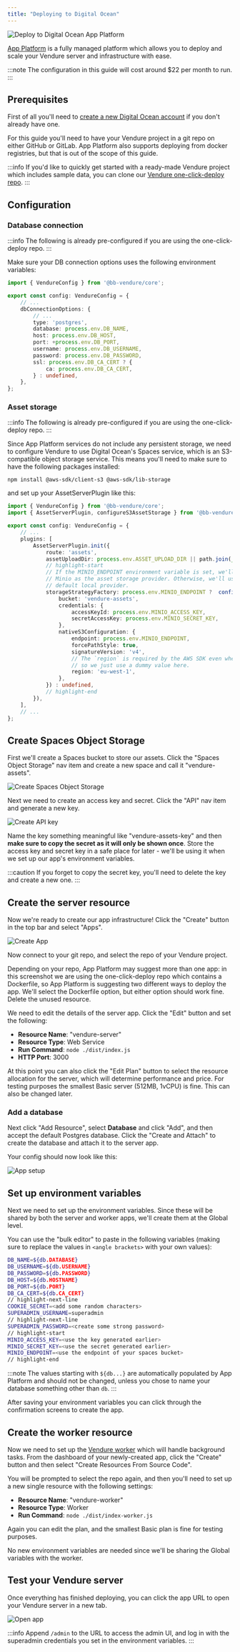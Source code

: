 ```yaml
---
title: "Deploying to Digital Ocean"
---
```


![Deploy to Digital Ocean App Platform](./deploy-to-do-app-platform.webp)

[App Platform](https://www.digitalocean.com/products/app-platform) is a fully managed platform which allows you to deploy and scale your Vendure server and infrastructure with ease.

:::note
The configuration in this guide will cost around $22 per month to run.
:::

## Prerequisites

First of all you'll need to [create a new Digital Ocean account](https://cloud.digitalocean.com/registrations/new) if you
don't already have one.

For this guide you'll need to have your Vendure project in a git repo on either GitHub or GitLab. App Platform also supports
deploying from docker registries, but that is out of the scope of this guide.

:::info
If you'd like to quickly get started with a ready-made Vendure project which includes sample data, you can clone our
[Vendure one-click-deploy repo](https://github.com/vendure-ecommerce/one-click-deploy).
:::

## Configuration

### Database connection

:::info
The following is already pre-configured if you are using the one-click-deploy repo.
:::

Make sure your DB connection options uses the following environment variables:

```ts title="src/vendure-config.ts"
import { VendureConfig } from '@bb-vendure/core';

export const config: VendureConfig = {
    // ...
    dbConnectionOptions: {
        // ...
        type: 'postgres',
        database: process.env.DB_NAME,
        host: process.env.DB_HOST,
        port: +process.env.DB_PORT,
        username: process.env.DB_USERNAME,
        password: process.env.DB_PASSWORD,
        ssl: process.env.DB_CA_CERT ? {
            ca: process.env.DB_CA_CERT,
        } : undefined,
    },
};
```
### Asset storage

:::info
The following is already pre-configured if you are using the one-click-deploy repo.
:::

Since App Platform services do not include any persistent storage, we need to configure Vendure to use Digital Ocean's
Spaces service, which is an S3-compatible object storage service. This means you'll need to make sure to have the
following packages installed:

```
npm install @aws-sdk/client-s3 @aws-sdk/lib-storage
```


and set up your AssetServerPlugin like this:

```ts title="src/vendure-config.ts"
import { VendureConfig } from '@bb-vendure/core';
import { AssetServerPlugin, configureS3AssetStorage } from '@bb-vendure/asset-server-plugin';

export const config: VendureConfig = {
    // ...
    plugins: [
        AssetServerPlugin.init({
            route: 'assets',
            assetUploadDir: process.env.ASSET_UPLOAD_DIR || path.join(__dirname, '../static/assets'),
            // highlight-start
            // If the MINIO_ENDPOINT environment variable is set, we'll use
            // Minio as the asset storage provider. Otherwise, we'll use the
            // default local provider.
            storageStrategyFactory: process.env.MINIO_ENDPOINT ?  configureS3AssetStorage({
                bucket: 'vendure-assets',
                credentials: {
                    accessKeyId: process.env.MINIO_ACCESS_KEY,
                    secretAccessKey: process.env.MINIO_SECRET_KEY,
                },
                nativeS3Configuration: {
                    endpoint: process.env.MINIO_ENDPOINT,
                    forcePathStyle: true,
                    signatureVersion: 'v4',
                    // The `region` is required by the AWS SDK even when using MinIO,
                    // so we just use a dummy value here.
                    region: 'eu-west-1',
                },
            }) : undefined,
            // highlight-end
        }),
    ],
    // ...
};
```

## Create Spaces Object Storage

First we'll create a Spaces bucket to store our assets. Click the "Spaces Object Storage" nav item and
create a new space and call it "vendure-assets".

![Create Spaces Object Storage](./01-create-space.webp)

Next we need to create an access key and secret. Click the "API" nav item and generate a new key.

![Create API key](./02-space-access-keys.webp)

Name the key something meaningful like "vendure-assets-key" and then **make sure to copy the secret as it will only be
shown once**. Store the access key and secret key in a safe place for later - we'll be using it when we set up our 
app's environment variables.

:::caution
If you forget to copy the secret key, you'll need to delete the key and create a new one.
:::

## Create the server resource

Now we're ready to create our app infrastructure! Click the "Create" button in the top bar and select "Apps".

![Create App](./03-create-app.webp)

Now connect to your git repo, and select the repo of your Vendure project.

Depending on your repo, App Platform may suggest more than one app: in this screenshot we are using the one-click-deploy
repo which contains a Dockerfile, so App Platform is suggesting two different ways to deploy the app. We'll select the
Dockerfile option, but either option should work fine. Delete the unused resource.

We need to edit the details of the server app. Click the "Edit" button and set the following:

* **Resource Name**: "vendure-server"
* **Resource Type**: Web Service
* **Run Command**: `node ./dist/index.js`
* **HTTP Port**: 3000

At this point you can also click the "Edit Plan" button to select the resource allocation for the server, which will
determine performance and price. For testing purposes the smallest Basic server (512MB, 1vCPU) is fine. This can also be changed later.

### Add a database 

Next click "Add Resource", select **Database** and click "Add", and then accept the default Postgres database. Click the
"Create and Attach" to create the database and attach it to the server app.

Your config should now look like this:

![App setup](./04-configure-server.webp)

## Set up environment variables

Next we need to set up the environment variables. Since these will be shared by both the server and worker apps, we'll create
them at the Global level. 

You can use the "bulk editor" to paste in the following variables (making sure to replace the values in `<angle brackets>` with
your own values):

```sh
DB_NAME=${db.DATABASE}
DB_USERNAME=${db.USERNAME}
DB_PASSWORD=${db.PASSWORD}
DB_HOST=${db.HOSTNAME}
DB_PORT=${db.PORT}
DB_CA_CERT=${db.CA_CERT}
// highlight-next-line
COOKIE_SECRET=<add some random characters>
SUPERADMIN_USERNAME=superadmin
// highlight-next-line
SUPERADMIN_PASSWORD=<create some strong password>
// highlight-start
MINIO_ACCESS_KEY=<use the key generated earlier>
MINIO_SECRET_KEY=<use the secret generated earlier>
MINIO_ENDPOINT=<use the endpoint of your spaces bucket>
// highlight-end
```

:::note
The values starting with `${db...}` are automatically populated by App Platform and should not be changed, unless you chose
to name your database something other than `db`.
:::

After saving your environment variables you can click through the confirmation screens to create the app.

## Create the worker resource

Now we need to set up the [Vendure worker](/guides/developer-guide/worker-job-queue/) which will handle background tasks. From the dashboard of your newly-created
app, click the "Create" button and then select "Create Resources From Source Code".

You will be prompted to select the repo again, and then you'll need to set up a new single resource with the following 
settings:

* **Resource Name**: "vendure-worker"
* **Resource Type**: Worker
* **Run Command**: `node ./dist/index-worker.js`

Again you can edit the plan, and the smallest Basic plan is fine for testing purposes.

No new environment variables are needed since we'll be sharing the Global variables with the worker.

## Test your Vendure server

Once everything has finished deploying, you can click the app URL to open your Vendure server in a new tab. 

![Open app](./05-open-app.webp)

:::info
Append `/admin` to the URL to access the admin UI, and log in with the superadmin credentials you set in the environment variables.
:::
